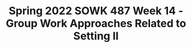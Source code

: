 ---
layout: single_embed_slide
title: "Spring 2022 SOWK 487 Week 14 - Group Work Approaches Related to Setting II"
presentation_id: cU4lO2
canonical_url: /presentations/cU4lO2/
slides:
  - slide_name: ../deck-8205-large-0.jpeg
    slide_thumbnail: ../deck-8205-thumb-0.jpeg
    slide_text: >
      <p>Group Work Approaches
      RELATED TO SETTINGS Part 2 of 2 Chapter 17 Group-Based Approaches to Preventing Adolescent Substance Abuse: The State of Social Work Science Chapter 18 Groups for older adults Chapter 20 Group Interventions for Partner Abuse
      SOWK 487
      Jacob Campbell, LICSW - Spring 2022
      HERITAGE UNIVERSITY</p>
      
  - slide_name: ../deck-8205-large-1.jpeg
    slide_thumbnail: ../deck-8205-thumb-1.jpeg
    slide_text: >
      <p>String Paint &amp; Discussion SOWK 487
      Jacob Campbell, LICSW - Spring 2022
      HERITAGE UNIVERSITY</p>
      
  - slide_name: ../deck-8205-large-2.jpeg
    slide_thumbnail: ../deck-8205-thumb-2.jpeg
    slide_text: >
      <p>AGENDA Activity attempting to change perceptions on discrimination TED Talk about substance abuse Thoughts about developmental process with older adults Group interventions for partner abuse
      SOWK 487
      Jacob Campbell, LICSW - Spring 2022
      HERITAGE UNIVERSITY</p>
      
  - slide_name: ../deck-8205-large-3.jpeg
    slide_thumbnail: ../deck-8205-thumb-3.jpeg
    slide_text: >
      <p>READINGS THIS WEEK Campbell, R. (2017). Chapter 18 - Groups for older adults. In C. D. Garvin, L. M. Gutierrez, &amp; M. J. Galinsky (Eds.), Handbook of Social Work with Groups (pp. 306-330). The Guilford Press. Córdova, D., Alers-Rojas, F., Perron, B., Salas-Wright, C. P., &amp; Vaughn, M. G. (2017). Chapter 17 - Group-based approaches to preventing adolescent substance abuse: The state of social work science. In C. D. Garvin, L. M. Gutierrez, &amp; M. J. Galinsky Handbook of Social Work with Groups (pp. 287-305). The Guilford Press. Saunders, D. G. (2017). Chapter 20 - Group interventions for partner abuse. In C. D. Garvin, L. M. Gutierrez, &amp; M. J. Galinsky Handbook of Social Work with Groups (pp. 344-359). The Guilford Press.
      SOWK 487
      Jacob Campbell, LICSW - Spring 2022
      HERITAGE UNIVERSITY</p>
      
  - slide_name: ../deck-8205-large-4.jpeg
    slide_thumbnail: ../deck-8205-thumb-4.jpeg
    slide_text: >
      <p>Everything you think you know about addiction is wrong
      Johann Hari
      SOWK 487
      TED Talk
      Jacob Campbell, LICSW - Spring 2022
      HERITAGE UNIVERSITY</p>
      
  - slide_name: ../deck-8205-large-5.jpeg
    slide_thumbnail: ../deck-8205-thumb-5.jpeg
    slide_text: >
      <p>ERIKSON’S STAGES OF PSYCHOSOCIAL DEVELOPMENT Stage 8 Old Age Period
      INTEGRITY VS. DESPAIR Virtue Wisdom
      Example: Contemplation and acknowledgment of personal life accomplishments
      Maldevelopment Disdain
      (Orenstein and Lewis, 2022) SOWK 487
      Jacob Campbell, LICSW - Spring 2022
      HERITAGE UNIVERSITY</p>
      
  - slide_name: ../deck-8205-large-6.jpeg
    slide_thumbnail: ../deck-8205-thumb-6.jpeg
    slide_text: >
      <p>SOWK 487
      Jacob Campbell, LICSW - Spring 2022
      HERITAGE UNIVERSITY</p>
      
  - slide_name: ../deck-8205-large-7.jpeg
    slide_thumbnail: ../deck-8205-thumb-7.jpeg
    slide_text: >
      <p>“THE PURPOSE OF GROUP WORK, REGARDLESS OF THE INTERVENTION AND THE PHYSICAL AND COGNITIVE LEVELS OF THE PARTICIPANTS, IS TO ENABLE THE OLDER ADULT TO FUNCTION AT THE HIGHEST LEVEL POSSIBLE AND TO PUSH THE BOUNDARIES OF WHAT THE INDIVIDUAL, FAMILY, OR SOCIETY AT LARGE EXPECTS FROM A CERTAIN PERSON IN A CERTAIN SITUATION. GROUPS PROVIDE A CUSHION, A WAY TO SAFELY EXPLORE ONE’S OWN IDENTITY AND TO FORGE NEW CONNECTIONS WITH OTHERS” Campbell (2017) in Handbook of Social Work with Groups, p. 307 SOWK 487
      Jacob Campbell, LICSW - Spring 2022
      HERITAGE UNIVERSITY</p>
      
  - slide_name: ../deck-8205-large-8.jpeg
    slide_thumbnail: ../deck-8205-thumb-8.jpeg
    slide_text: >
      <p>GROUP INTERVENTIONS FOR PARTNER ABUSE Skills Training Cognitive Restructuring Sex Role Resocialization Awareness of Control Tactics Family Systems Trauma Therapy (Saunders, 2017) SOWK 487
      Jacob Campbell, LICSW - Spring 2022
      HERITAGE UNIVERSITY</p>
      
  - slide_name: ../deck-8205-large-9.jpeg
    slide_thumbnail: ../deck-8205-thumb-9.jpeg
    slide_text: >
      <p>ASSERTIVENESS TRAINING Nonassertive Style
      The Martyr
      Assertive Style
      Aggressive Style
      The Balancer
      The Persecutor (Kirst-Ashman et al., 2015)
      SOWK 487
      Jacob Campbell, LICSW - Spring 2022
      HERITAGE UNIVERSITY</p>
      
  - slide_name: ../deck-8205-large-10.jpeg
    slide_thumbnail: ../deck-8205-thumb-10.jpeg
    slide_text: >
      <p>ASSERTIVENESS TRAINING 1. Help client scrutinize actions 2. Ask client to make a record of situations 3. Help client select and focus on some speci ic instances 4.Help client analyze how reacted
      (Kirst-Ashman et al., 2015)
      Jacob Campbell, LICSW - Spring 2022 f
      SOWK 487
      HERITAGE UNIVERSITY</p>
      
  - slide_name: ../deck-8205-large-11.jpeg
    slide_thumbnail: ../deck-8205-thumb-11.jpeg
    slide_text: >
      <p>ASSERTIVENESS TRAINING 5. Help client identify a role model and examine how that person handled a situation requiring assertiveness 6. Assist your client in identifying a range of other new responses for situations where she lacks assertiveness
      (Kirst-Ashman et al., 2015) SOWK 487
      Jacob Campbell, LICSW - Spring 2022
      HERITAGE UNIVERSITY</p>
      
  - slide_name: ../deck-8205-large-12.jpeg
    slide_thumbnail: ../deck-8205-thumb-12.jpeg
    slide_text: >
      <p>ASSERTIVENESS TRAINING 7. Ask your client to picture herself in the identi ied problematic situation 8. Help your client practice the way she has envisioned herself being more assertive (role playing, unresolved real life situations) 9. Review new assertive responses
      (Kirst-Ashman et al., 2015)
      Jacob Campbell, LICSW - Spring 2022 f
      SOWK 487
      HERITAGE UNIVERSITY</p>
      
  - slide_name: ../deck-8205-large-13.jpeg
    slide_thumbnail: ../deck-8205-thumb-13.jpeg
    slide_text: >
      <p>ASSERTIVENESS TRAINING 10.Continue practicing steps seven, eight, and nine until comfortable. 11.Direct client to try out her new assertiveness approach in reallife situations
      (Kirst-Ashman et al., 2015) SOWK 487
      Jacob Campbell, LICSW - Spring 2022
      HERITAGE UNIVERSITY</p>
      
  - slide_name: ../deck-8205-large-14.jpeg
    slide_thumbnail: ../deck-8205-thumb-14.jpeg
    slide_text: >
      <p>ASSERTIVENESS TRAINING 12.Encourage client to continue to expand her assertiveness repertoire until such behavior becomes part of her personal interactive style 13.Reinforce your client for her achievements in becoming more assertive
      (Kirst-Ashman et al., 2015) SOWK 487
      Jacob Campbell, LICSW - Spring 2022
      HERITAGE UNIVERSITY</p>
      
  - slide_name: ../deck-8205-large-15.jpeg
    slide_thumbnail: ../deck-8205-thumb-15.jpeg
    slide_text: >
      <p>ASSERTIVENESS TRAINING
      SOWK 487
      Jacob Campbell, LICSW - Spring 2022
      HERITAGE UNIVERSITY</p>
      
  - slide_name: ../deck-8205-large-16.jpeg
    slide_thumbnail: ../deck-8205-thumb-16.jpeg
    slide_text: >
      <p>SPEED HATING: A Date with Discrimination
      SOWK 487
      Jacob Campbell, LICSW - Spring 2022
      HERITAGE UNIVERSITY</p>
      
---